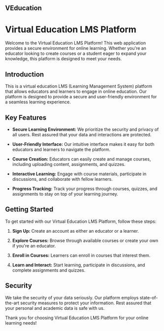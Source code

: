 ## VEducation

# Virtual Education LMS Platform

Welcome to the Virtual Education LMS Platform! This web application provides a secure environment for online learning. Whether you're an educator looking to create courses or a student eager to expand your knowledge, this platform is designed to meet your needs.

## Introduction

This is a virtual education LMS (Learning Management System) platform that allows educators and learners to engage in online education. Our platform is designed to provide a secure and user-friendly environment for a seamless learning experience.

## Key Features

- **Secure Learning Environment:** We prioritize the security and privacy of all users. Rest assured that your data and interactions are protected.

- **User-Friendly Interface:** Our intuitive interface makes it easy for both educators and learners to navigate the platform.

- **Course Creation:** Educators can easily create and manage courses, including uploading content, assignments, and quizzes.

- **Interactive Learning:** Engage with course materials, participate in discussions, and collaborate with fellow learners.

- **Progress Tracking:** Track your progress through courses, quizzes, and assignments to stay on top of your learning journey.

## Getting Started

To get started with our Virtual Education LMS Platform, follow these steps:

1. **Sign Up:** Create an account as either an educator or a learner.

2. **Explore Courses:** Browse through available courses or create your own if you're an educator.

3. **Enroll in Courses:** Learners can enroll in courses that interest them.

4. **Learn and Interact:** Start learning, participate in discussions, and complete assignments and quizzes.

## Security

We take the security of your data seriously. Our platform employs state-of-the-art security measures to protect your information. Rest assured that your personal and academic data is safe with us.

Thank you for choosing Virtual Education LMS Platform for your online learning needs!

